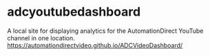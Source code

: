 # adcyoutubedashboard

A local site for displaying analytics for the AutomationDirect YouTube channel in one location.
https://automationdirectvideo.github.io/ADCVideoDashboard/
